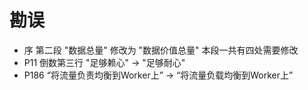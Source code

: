 # 勘误

- 序 第二段 "数据总量" 修改为 "数据价值总量"   本段一共有四处需要修改
- P11 倒数第三行 "足够赖心" -> "足够耐心"
- P186 “将流量负责均衡到Worker上” -> “将流量负载均衡到Worker上”